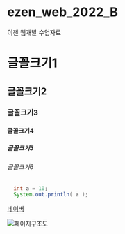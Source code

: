 # ezen_web_2022_B
이젠 웹개발 수업자료

# 글꼴크기1
## 글꼴크기2
### 글꼴크기3
#### 글꼴크기4
##### 글꼴크기5
###### 글꼴크기6


``` java
  int a = 10;
  System.out.println( a );
```


[네이버](https://www.naver.com)

![페이지구조도](https://user-images.githubusercontent.com/78428879/216235804-ab8afb5a-a840-465d-b529-c9cc9fefc412.jpg)

